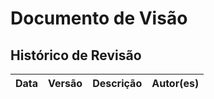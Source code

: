 # Documento de Visão

## Histórico de Revisão

| Data  | Versão | Descrição | Autor(es) |
|-------|--------|-----------|-----------|
